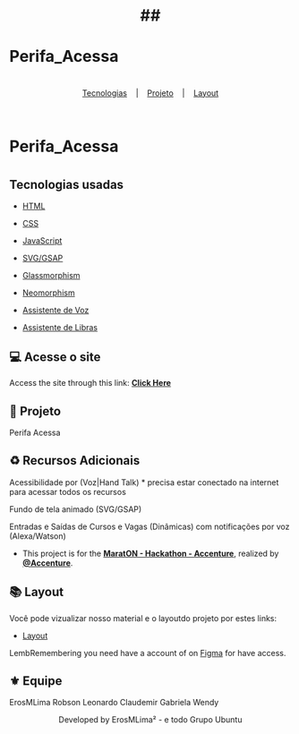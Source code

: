 <h1 align="center">
    ##<h1>Perifa_Acessa<h1/>
</h1>

<p align="center">
  <a href="#tecnologies">Tecnologias</a> &nbsp;&nbsp;&nbsp;|&nbsp;&nbsp;&nbsp;
  <a href="#-projeto">Projeto</a> &nbsp;&nbsp;&nbsp;|&nbsp;&nbsp;&nbsp;
  <a href="#-layout">Layout</a>
</p>

<br>

<p align="center">
  <h1>Perifa_Acessa<h1/>
</p>

##  Tecnologias usadas

- [HTML](#)
- [CSS](#)
- [JavaScript](#)

- [SVG/GSAP](#)
- [Glassmorphism](#)
- [Neomorphism](#)

- [Assistente de Voz](#)
- [Assistente de Libras](#)


## 💻 Acesse o site 

Access the site through this link:
**[Click Here](https://github.erosmlima.com/)**


## 🚀 Projeto

Perifa Acessa


## ♻️ Recursos Adicionais 

Acessibilidade por (Voz|Hand Talk) * precisa estar conectado na internet para acessar todos os recursos

Fundo de tela animado (SVG/GSAP)

Entradas e Saídas de Cursos e Vagas (Dinâmicas) com notificações por voz (Alexa/Watson)

* This project is for the **[MaratON - Hackathon - Accenture](https://accenture.co.uk/)**, realized by **[@Accenture](https://github.com/Accenture)**.


## 📚 Layout

Você pode vizualizar nosso material e o layoutdo projeto por estes links:

- [Layout](https://www.figma-Copy) 

LembRemembering you need have a account of on [Figma](http://figma.com/) for have access.


## ⚜️ Equipe

ErosMLima
Robson
Leonardo
Claudemir
Gabriela
Wendy


<p align="center">Developed by ErosMLima² - e todo Grupo Ubuntu</p>
